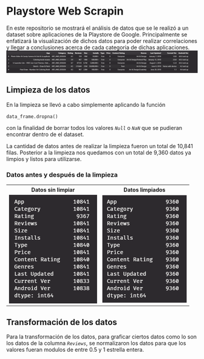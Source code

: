 # Playstore Web Scrapin 
En este repositorio se mostrará el análisis de datos que se le realizó a un dataset sobre aplicaciones de la Playstore de Google. Principalmente se enfatizará la visualización de dichos datos para poder realizar correlaciones y llegar a conclusiones acerca de cada categoria de dichas aplicaciones.
![Headers](/assets/Headers.png "Headers del dataset")

## Limpieza de los datos
En la limpieza se llevó a cabo simplemente aplicando la función
~~~
data_frame.dropna()
~~~
con la finalidad de borrar todos los valores *`Null`* o *`NaN`* que se pudieran encontrar dentro de el dataset.

La cantidad de datos antes de realizar la limpieza fueron un total de 10,841 filas. Posterior a la limpieza nos quedamos con un total de 9,360 datos ya limpios y listos para utilizarse.

### Datos antes y después de la limpieza
<table cellspacing="0" cellpadding="0">
    <tr>
        <th>Datos sin limpiar</th>
        <th>Datos limpiados</th>
    </tr>
    <tr>
        <td><img src="/assets/B_clean.png"></td>
        <td><img src="/assets/A_clean.png"></td>
    </tr>
</table>

## Transformación de los datos
Para la transformación de los datos, para graficar ciertos datos como lo son los datos de la columna <i>`Reviews`</i>, se normalizaron los datos para que los valores fueran modulos de entre 0.5 y 1 estrella entera.
